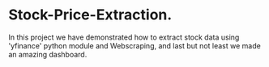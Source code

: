 # Stock-Price-Extraction.
In this project we have demonstrated how to extract stock data using 'yfinance' python module and Webscraping, and last but not least we made an amazing dashboard.
